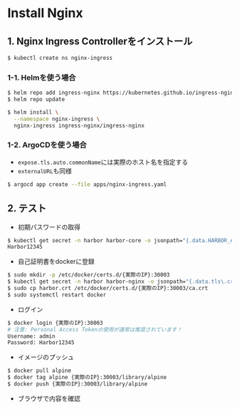 # Install Nginx

## 1. Nginx Ingress Controllerをインストール

```sh
$ kubectl create ns nginx-ingress
```

### 1-1. Helmを使う場合

```sh
$ helm repo add ingress-nginx https://kubernetes.github.io/ingress-nginx
$ helm repo update
```

```sh
$ helm install \
  --namespace nginx-ingress \
  nginx-ingress ingress-nginx/ingress-nginx
```

### 1-2. ArgoCDを使う場合

- `expose.tls.auto.commonName`には実際のホスト名を指定する
- `externalURL`も同様

```sh
$ argocd app create --file apps/nginx-ingress.yaml
```

## 2. テスト

- 初期パスワードの取得

```sh
$ kubectl get secret -n harbor harbor-core -o jsonpath="{.data.HARBOR_ADMIN_PASSWORD}" | base64 -d
Harbor12345
```

- 自己証明書をdockerに登録

```sh
$ sudo mkdir -p /etc/docker/certs.d/{実際のIP}:30003
$ kubectl get secret -n harbor harbor-nginx -o jsonpath="{.data.tls\.crt}" | base64 -d > harbor.crt
$ sudo cp harbor.crt /etc/docker/certs.d/{実際のIP}:30003/ca.crt
$ sudo systemctl restart docker
```

- ログイン

```sh
$ docker login {実際のIP}:30003
# 注意: Personal Access Tokenの使用が通常は推奨されています！
Username: admin
Password: Harbor12345
```

- イメージのプッシュ

```sh
$ docker pull alpine
$ docker tag alpine {実際のIP}:30003/library/alpine
$ docker push {実際のIP}:30003/library/alpine
```

- ブラウザで内容を確認
